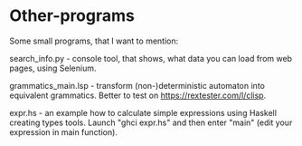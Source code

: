 # Other-programs
Some small programs, that I want to mention:

search_info.py - console tool, that shows, what data you can load from web pages, using Selenium.

grammatics_main.lsp - transform (non-)deterministic automaton into equivalent grammatics. Better to test on https://rextester.com/l/clisp.

expr.hs - an example how to calculate simple expressions using Haskell creating types tools. Launch "ghci expr.hs" and then enter "main" (edit your expression in main function).
